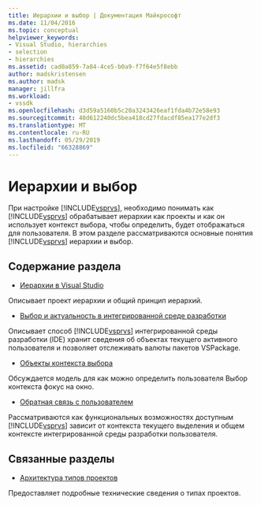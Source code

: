 ```yaml
---
title: Иерархии и выбор | Документация Майкрософт
ms.date: 11/04/2016
ms.topic: conceptual
helpviewer_keywords:
- Visual Studio, hierarchies
- selection
- hierarchies
ms.assetid: cad0a859-7a84-4ce5-b0a9-f7f64e5f8ebb
author: madskristensen
ms.author: madsk
manager: jillfra
ms.workload:
- vssdk
ms.openlocfilehash: d3d59a5160b5c20a3243426eaf1fda4b72e58e93
ms.sourcegitcommit: 40d612240dc5bea418cd27fdacdf85ea177e2df3
ms.translationtype: MT
ms.contentlocale: ru-RU
ms.lasthandoff: 05/29/2019
ms.locfileid: "66328869"
---
```

# <a name="hierarchies-and-selection"></a>Иерархии и выбор
При настройке [!INCLUDE[vsprvs](../../code-quality/includes/vsprvs_md.md)], необходимо понимать как [!INCLUDE[vsprvs](../../code-quality/includes/vsprvs_md.md)] обрабатывает иерархии как проекты и как он использует контекст выбора, чтобы определить, будет отображаться для пользователя. В этом разделе рассматриваются основные понятия [!INCLUDE[vsprvs](../../code-quality/includes/vsprvs_md.md)] иерархии и выбор.

## <a name="in-this-section"></a>Содержание раздела
- [Иерархии в Visual Studio](../../extensibility/internals/hierarchies-in-visual-studio.md)

 Описывает проект иерархии и общий принцип иерархий.

- [Выбор и актуальность в интегрированной среде разработки](../../extensibility/internals/selection-and-currency-in-the-ide.md)

 Описывает способ [!INCLUDE[vsprvs](../../code-quality/includes/vsprvs_md.md)] интегрированной среды разработки (IDE) хранит сведения об объектах текущего активного пользователя и позволяет отслеживать валюты пакетов VSPackage.

- [Объекты контекста выбора](../../extensibility/internals/selection-context-objects.md)

 Обсуждается модель для как можно определить пользователя Выбор контекста фокус на окно.

- [Обратная связь с пользователем](../../extensibility/internals/feedback-to-the-user.md)

 Рассматриваются как функциональных возможностях доступным [!INCLUDE[vsprvs](../../code-quality/includes/vsprvs_md.md)] зависит от контекста текущего выделения и общем контексте интегрированной среды разработки пользователя.

## <a name="related-sections"></a>Связанные разделы
- [Архитектура типов проектов](../../extensibility/internals/project-types-architecture.md)

 Предоставляет подробные технические сведения о типах проектов.